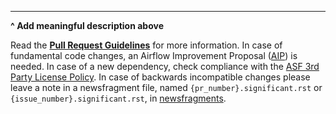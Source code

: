 <!--
Thank you for contributing! Please make sure that your code changes
are covered with tests. And in case of new features or big changes
remember to adjust the documentation.

Feel free to ping committers for the review!

In case of an existing issue, reference it using one of the following:

closes: #ISSUE
related: #ISSUE

How to write a good git commit message:
http://chris.beams.io/posts/git-commit/
-->

---
**^ Add meaningful description above**

Read the **[Pull Request Guidelines](https://github.com/apache/airflow/blob/main/CONTRIBUTING.rst#pull-request-guidelines)** for more information.
In case of fundamental code changes, an Airflow Improvement Proposal ([AIP](https://cwiki.apache.org/confluence/display/AIRFLOW/Airflow+Improvement+Proposals)) is needed.
In case of a new dependency, check compliance with the [ASF 3rd Party License Policy](https://www.apache.org/legal/resolved.html#category-x).
In case of backwards incompatible changes please leave a note in a newsfragment file, named `{pr_number}.significant.rst` or `{issue_number}.significant.rst`, in [newsfragments](https://github.com/apache/airflow/tree/main/newsfragments).
